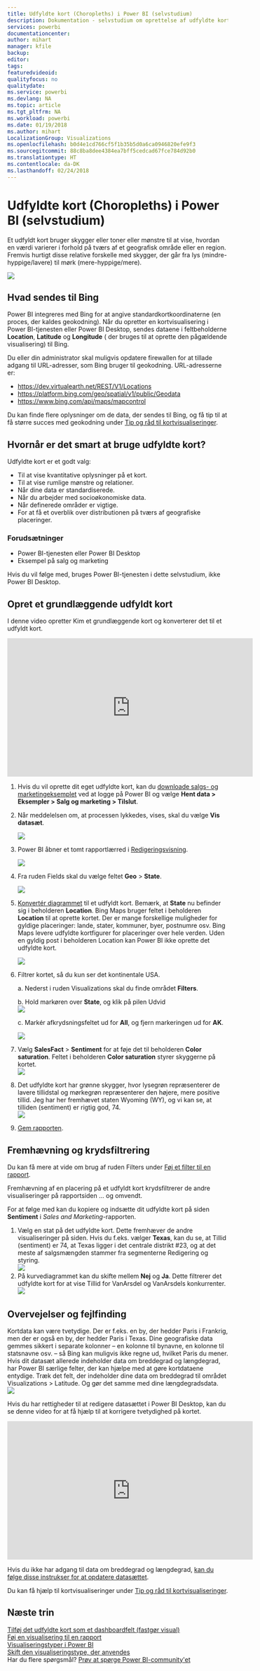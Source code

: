 ```yaml
---
title: Udfyldte kort (Choropleths) i Power BI (selvstudium)
description: Dokumentation - selvstudium om oprettelse af udfyldte kort (Choropleths) i Power BI
services: powerbi
documentationcenter: 
author: mihart
manager: kfile
backup: 
editor: 
tags: 
featuredvideoid: 
qualityfocus: no
qualitydate: 
ms.service: powerbi
ms.devlang: NA
ms.topic: article
ms.tgt_pltfrm: NA
ms.workload: powerbi
ms.date: 01/19/2018
ms.author: mihart
LocalizationGroup: Visualizations
ms.openlocfilehash: b0d4e1cd766cf5f1b35b5d0a6ca0946820efe9f3
ms.sourcegitcommit: 88c8ba8dee4384ea7bff5cedcad67fce784d92b0
ms.translationtype: HT
ms.contentlocale: da-DK
ms.lasthandoff: 02/24/2018
---
```

# <a name="filled-maps-choropleths-in-power-bi-tutorial"></a>Udfyldte kort (Choropleths) i Power BI (selvstudium)
Et udfyldt kort bruger skygger eller toner eller mønstre til at vise, hvordan en værdi varierer i forhold på tværs af et geografisk område eller en region.  Fremvis hurtigt disse relative forskelle med skygger, der går fra lys (mindre-hyppige/lavere) til mørk (mere-hyppige/mere).    

![](media/power-bi-visualization-filled-maps-choropleths/large_map.png)

## <a name="what-is-sent-to-bing"></a>Hvad sendes til Bing
Power BI integreres med Bing for at angive standardkortkoordinaterne (en proces, der kaldes geokodning). Når du opretter en kortvisualisering i Power BI-tjenesten eller Power BI Desktop, sendes dataene i feltbeholderne **Location**, **Latitude** og **Longitude** ( der bruges til at oprette den pågældende visualisering) til Bing.

Du eller din administrator skal muligvis opdatere firewallen for at tillade adgang til URL-adresser, som Bing bruger til geokodning.  URL-adresserne er:
* https://dev.virtualearth.net/REST/V1/Locations
* https://platform.bing.com/geo/spatial/v1/public/Geodata
* https://www.bing.com/api/maps/mapcontrol

Du kan finde flere oplysninger om de data, der sendes til Bing, og få tip til at få større succes med geokodning under [Tip og råd til kortvisualiseringer](power-bi-map-tips-and-tricks.md).

## <a name="when-to-use-a-filled-map"></a>Hvornår er det smart at bruge udfyldte kort?
Udfyldte kort er et godt valg:

* Til at vise kvantitative oplysninger på et kort.
* Til at vise rumlige mønstre og relationer.
* Når dine data er standardiserede.
* Når du arbejder med socioøkonomiske data.
* Når definerede områder er vigtige.
* For at få et overblik over distributionen på tværs af geografiske placeringer.

### <a name="prerequisites"></a>Forudsætninger
- Power BI-tjenesten eller Power BI Desktop
- Eksempel på salg og marketing

Hvis du vil følge med, bruges Power BI-tjenesten i dette selvstudium, ikke Power BI Desktop.

## <a name="create-a-basic-filled-map"></a>Opret et grundlæggende udfyldt kort
I denne video opretter Kim et grundlæggende kort og konverterer det til et udfyldt kort.

<iframe width="560" height="315" src="https://www.youtube.com/embed/ajTPGNpthcg" frameborder="0" allowfullscreen></iframe>


1. Hvis du vil oprette dit eget udfyldte kort, kan du [downloade salgs- og marketingeksemplet](sample-datasets.md) ved at logge på Power BI og vælge **Hent data \> Eksempler \> Salg og marketing \> Tilslut**.
2. Når meddelelsen om, at processen lykkedes, vises, skal du vælge **Vis datasæt**.

   ![](media/power-bi-visualization-filled-maps-choropleths/power-bi-view-dataset.png)
3. Power BI åbner et tomt rapportlærred i [Redigeringsvisning](service-interact-with-a-report-in-editing-view.md).

    ![](media/power-bi-visualization-filled-maps-choropleths/power-bi-blank-canvas.png)
4. Fra ruden Fields skal du vælge feltet **Geo** \> **State**.    

   ![](media/power-bi-visualization-filled-maps-choropleths/img002.png)
5. [Konvertér diagrammet](power-bi-report-change-visualization-type.md) til et udfyldt kort. Bemærk, at **State** nu befinder sig i beholderen **Location**. Bing Maps bruger feltet i beholderen **Location** til at oprette kortet.  Der er mange forskellige muligheder for gyldige placeringer: lande, stater, kommuner, byer, postnumre osv. Bing Maps levere udfyldte kortfigurer for placeringer over hele verden. Uden en gyldig post i beholderen Location kan Power BI ikke oprette det udfyldte kort.  

   ![](media/power-bi-visualization-filled-maps-choropleths/img003.png)
6. Filtrer kortet, så du kun ser det kontinentale USA.

   a.  Nederst i ruden Visualizations skal du finde området **Filters**.

   b.  Hold markøren over **State**, og klik på pilen Udvid  
   ![](media/power-bi-visualization-filled-maps-choropleths/img004.png)

   c.  Markér afkrydsningsfeltet ud for **All**, og fjern markeringen ud for **AK**.

   ![](media/power-bi-visualization-filled-maps-choropleths/img005.png)
7. Vælg **SalesFact** \> **Sentiment** for at føje det til beholderen **Color saturation**. Feltet i beholderen **Color saturation** styrer skyggerne på kortet.  
   ![](media/power-bi-visualization-filled-maps-choropleths/power-bi-color-saturation.png)
8. Det udfyldte kort har grønne skygger, hvor lysegrøn repræsenterer de lavere tillidstal og mørkegrøn repræsenterer den højere, mere positive tillid.  Jeg har her fremhævet staten Wyoming (WY), og vi kan se, at tilliden (sentiment) er rigtig god, 74.  
   ![](media/power-bi-visualization-filled-maps-choropleths/img007.png)
9. [Gem rapporten](service-report-save.md).

## <a name="highlighting-and-cross-filtering"></a>Fremhævning og krydsfiltrering
Du kan få mere at vide om brug af ruden Filters under [Føj et filter til en rapport](power-bi-report-add-filter.md).

Fremhævning af en placering på et udfyldt kort krydsfiltrerer de andre visualiseringer på rapportsiden ... og omvendt.

For at følge med kan du kopiere og indsætte dit udfyldte kort på siden **Sentiment** i *Sales and Marketing*-rapporten.

1. Vælg en stat på det udfyldte kort.  Dette fremhæver de andre visualiseringer på siden. Hvis du f.eks. vælger **Texas**, kan du se, at Tillid (sentiment) er 74, at Texas ligger i det centrale distrikt \#23, og at det meste af salgsmængden stammer fra segmenterne Redigering og styring.   
   ![](media/power-bi-visualization-filled-maps-choropleths/img008.png)
2. På kurvediagrammet kan du skifte mellem **Nej** og **Ja**. Dette filtrerer det udfyldte kort for at vise Tillid for VanArsdel og VanArsdels konkurrenter.  
   ![](media/power-bi-visualization-filled-maps-choropleths/img009.gif)

## <a name="considerations-and-troubleshooting"></a>Overvejelser og fejlfinding
Kortdata kan være tvetydige.  Der er f.eks. en by, der hedder Paris i Frankrig, men der er også en by, der hedder Paris i Texas. Dine geografiske data gemmes sikkert i separate kolonner – en kolonne til bynavne, en kolonne til statsnavne osv. – så Bing kan muligvis ikke regne ud, hvilket Paris du mener. Hvis dit datasæt allerede indeholder data om breddegrad og længdegrad, har Power BI særlige felter, der kan hjælpe med at gøre kortdataene entydige. Træk det felt, der indeholder dine data om breddegrad til området Visualizations \> Latitude.  Og gør det samme med dine længdegradsdata.  
![](media/power-bi-visualization-filled-maps-choropleths/pbi_latitude.png)

Hvis du har rettigheder til at redigere datasættet i Power BI Desktop, kan du se denne video for at få hjælp til at korrigere tvetydighed på kortet.

<iframe width="560" height="315" src="https://www.youtube.com/embed/Co2z9b-s_yM" frameborder="0" allowfullscreen></iframe>

Hvis du ikke har adgang til data om breddegrad og længdegrad, [kan du følge disse instrukser for at opdatere datasættet](https://support.office.com/article/Maps-in-Power-View-8A9B2AF3-A055-4131-A327-85CC835271F7).

Du kan få hjælp til kortvisualiseringer under [Tip og råd til kortvisualiseringer](power-bi-map-tips-and-tricks.md).

## <a name="next-steps"></a>Næste trin
[Tilføj det udfyldte kort som et dashboardfelt (fastgør visual)](service-dashboard-tiles.md)    
 [Føj en visualisering til en rapport](power-bi-report-add-visualizations-i.md)  
 [Visualiseringstyper i Power BI](power-bi-visualization-types-for-reports-and-q-and-a.md)    
 [Skift den visualiseringstype, der anvendes](power-bi-report-change-visualization-type.md)      
Har du flere spørgsmål? [Prøv at spørge Power BI-community'et](http://community.powerbi.com/)
